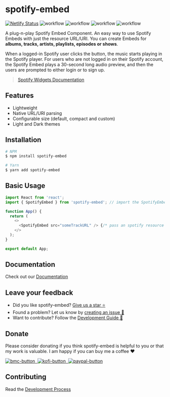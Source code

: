 # spotify-embed

[![Netlify Status](https://api.netlify.com/api/v1/badges/8e7820ec-bbf6-4582-9a38-8e1e2a8e1f2d/deploy-status)](https://app.netlify.com/sites/spotify-embed/deploys)
![workflow](https://img.shields.io/github/workflow/status/Gabb-c/spotify-embed/Build?logo=nodedotjs)
![workflow](https://img.shields.io/github/workflow/status/Gabb-c/spotify-embed/Test?logo=jest&label=tests)
![workflow](https://img.shields.io/github/workflow/status/Gabb-c/spotify-embed/Build%20Storybook?logo=storybook&label=docs)
![workflow](https://img.shields.io/github/workflow/status/Gabb-c/spotify-embed/Lint?logo=eslint&label=lint)

A plug-n-play Spotify Embed Component. An easy way to use Spotify Embeds with just the resource URL/URI.
You can create Embeds for **albums, tracks, artists, playlists, episodes or shows**.

When a logged-in Spotify user clicks the button, the music starts playing in the Spotify player.
For users who are not logged in on their Spotify account, the Spotify Embed plays a 30-second long audio preview,
and then the users are prompted to either login or to sign up.

> [Spotify Widgets Documentation](https://developer.spotify.com/documentation/widgets/guides/adding-a-spotify-embed/)

## Features

- Lightweight
- Native URL/URI parsing
- Configurable size (default, compact and custom)
- Light and Dark themes

## Installation

```bash
# NPM
$ npm install spotify-embed

# Yarn
$ yarn add spotify-embed
```

## Basic Usage

```js
import React from 'react';
import { SpotifyEmbed } from 'spotify-embed'; // import the SpotifyEmbed component

function App() {
  return (
    <>
      <SpotifyEmbed src="someTrackURL" /> {/* pass an spotify resource URL/URI */}
    </>
  );
}

export default App;
```

## Documentation

Check out our [Documentation](https://spotify-embed.netlify.app/)

## Leave your feedback

- Did you like spotify-embed? [Give us a star ⭐](https://github.com/Gabb-c/spotify-embed)
- Found a problem? Let us know by [creating an issue 🔎](https://github.com/Gabb-c/spotify-embed/issues)
- Want to contribute? Follow the [Development Guide 📑](https://github.com/Gabb-c/spotify-embed/blob/main/.github/CONTRIBUTING.md)

## Donate

Please consider donating if you think spotify-embed is helpful to you or that my work is valuable. I am happy if you can buy me a coffee ❤️

<a href="https://www.buymeacoffee.com">
  <img alt="bmc-button" src="https://img.shields.io/badge/Buy_Me_A_Coffee-FFDD00?style=for-the-badge&logo=buy-me-a-coffee&logoColor=black">
</a>
<a href="https://ko-fi.com">
  <img alt="kofi-button" src="https://img.shields.io/badge/Ko--fi-F16061?style=for-the-badge&logo=ko-fi&logoColor=white">
</a>
<a href="https://www.paypal.com/donate?business=8TYDGB7874HT2&no_recurring=0&item_name=development&currency_code=USD">
  <img alt="paypal-button" src="https://img.shields.io/badge/PayPal-00457C?style=for-the-badge&logo=paypal&logoColor=white">
</a>

## Contributing

Read the [Development Process](https://github.com/Gabb-c/spotify-embed/blob/main/.github/CONTRIBUTING.md)
